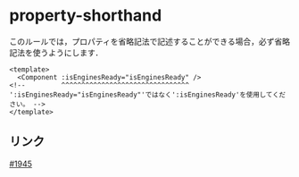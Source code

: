 # property-shorthand

このルールでは，プロパティを省略記法で記述することができる場合，必ず省略記法を使うようにします．

```vue
<template>
  <Component :isEnginesReady="isEnginesReady" />
<!--         ^^^^^^^^^^^^^^^^^^^^^^^^^^^^^^^^ ':isEnginesReady="isEnginesReady"'ではなく':isEnginesReady'を使用してください。 -->
</template>
```

## リンク

[#1945](https://github.com/VOICEVOX/voicevox/issues/1945)
